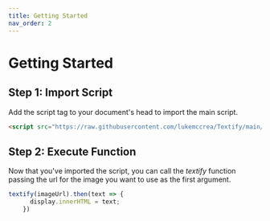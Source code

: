 ```yaml
---
title: Getting Started
nav_order: 2
---
```


# Getting Started

## Step 1: Import Script

Add the script tag to your document's head to import the main script.
```html
<script src="https://raw.githubusercontent.com/lukemccrea/Textify/main/main.min.js"></script>
```

## Step 2: Execute Function

Now that you've imported the script, you can call the *textify* function passing the url for the image you want to use as the first argument.

```javascript
textify(imageUrl).then(text => {
      display.innerHTML = text;
    })
```
